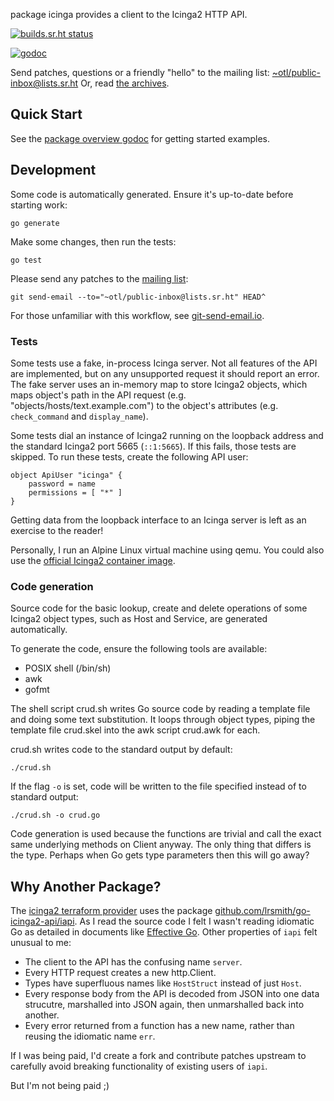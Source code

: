 package icinga provides a client to the Icinga2 HTTP API.

[![builds.sr.ht status](https://builds.sr.ht/~otl/icinga.svg)](https://builds.sr.ht/~otl/icinga?)

[![godoc](http://pkg.go.dev/badge/olowe.co/icinga)](http://pkg.go.dev/olowe.co/icinga)

Send patches, questions or a friendly "hello" to the mailing list: [~otl/public-inbox@lists.sr.ht](mailto:~otl/public-inbox@lists.sr.ht)
Or, read [the archives][list].

## Quick Start

See the [package overview godoc][godocs] for getting started examples.

[godocs]: https://godocs.io/olowe.co/icinga

## Development

Some code is automatically generated. Ensure it's up-to-date before starting work:

	go generate

Make some changes, then run the tests:

	go test

Please send any patches to the [mailing list][list]:

	git send-email --to="~otl/public-inbox@lists.sr.ht" HEAD^

For those unfamiliar with this workflow, see [git-send-email.io][sendemail].

[list]: https://lists.sr.ht/~otl/public-inbox
[sendemail]: https://git-send-email.io

### Tests

Some tests use a fake, in-process Icinga server. Not all features of
the API are implemented, but on any unsupported request it should
report an error. The fake server uses an in-memory map to store
Icinga2 objects, which maps object's path in the API request (e.g.
"objects/hosts/text.example.com") to the object's attributes (e.g.
`check_command` and `display_name`).

Some tests dial an instance of Icinga2 running on the loopback address
and the standard Icinga2 port 5665 (`::1:5665`). If this fails, those
tests are skipped. To run these tests, create the following API user:

	object ApiUser "icinga" {
		password = name
		permissions = [ "*" ]
	}

Getting data from the loopback interface to an Icinga server is left
as an exercise to the reader!

Personally, I run an Alpine Linux virtual machine using qemu. You
could also use the [official Icinga2 container image][image].

[image]: https://hub.docker.com/r/icinga/icinga2

### Code generation

Source code for the basic lookup, create and delete operations of some
Icinga2 object types, such as Host and Service, are generated
automatically.

To generate the code, ensure the following tools are available:

* POSIX shell (/bin/sh)
* awk
* gofmt

The shell script crud.sh writes Go source code by reading a template
file and doing some text substitution. It loops through object types,
piping the template file crud.skel into the awk script crud.awk for
each.

crud.sh writes code to the standard output by default:

	./crud.sh

If the flag `-o` is set, code will be written to the file
specified instead of to standard output:

	./crud.sh -o crud.go

Code generation is used because the functions are trivial and call the exact
same underlying methods on Client anyway. The only thing that differs is the type.
Perhaps when Go gets type parameters then this will go away?

## Why Another Package?

The [icinga2 terraform provider][tf] uses the package [github.com/lrsmith/go-icinga2-api/iapi][lrsmith].
As I read the source code I felt I wasn't reading idiomatic Go as detailed in documents like [Effective Go][effectivego].
Other properties of `iapi` felt unusual to me:

* The client to the API has the  confusing name `server`.
* Every HTTP request creates a new http.Client.
* Types have superfluous names like `HostStruct` instead of just `Host`.
* Every response body from the API is decoded from JSON into one data strucutre, marshalled into JSON again, then unmarshalled back into another.
* Every error returned from a function has a new name, rather than reusing the idiomatic name `err`.

If I was being paid, I'd create a fork and contribute patches upstream to carefully avoid breaking functionality of existing users of `iapi`.

But I'm not being paid ;)

[effectivego]: https://go.dev/doc/effective_go
[tf]: https://registry.terraform.io/providers/Icinga/icinga2/latest
[lrsmith]: https://godocs.io/github.com/lrsmith/go-icinga2-api/iapi
